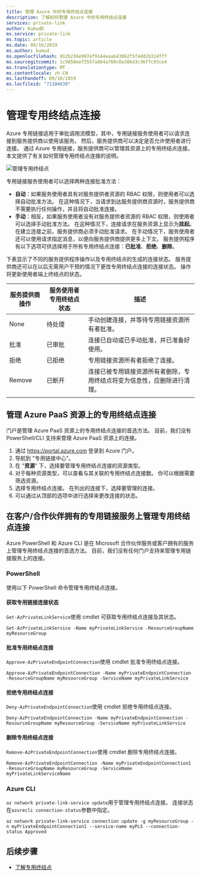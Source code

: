 ```yaml
---
title: 管理 Azure 中的专用终结点连接
description: 了解如何管理 Azure 中的专用终结点连接
services: private-link
author: KumudD
ms.service: private-link
ms.topic: article
ms.date: 09/16/2019
ms.author: kumud
ms.openlocfilehash: 012b236e997ef9144eaab43862f5f4dd2b324fff
ms.sourcegitcommit: 1c9858eef5557a864a769c0a386d3c36ffc93ce4
ms.translationtype: MT
ms.contentlocale: zh-CN
ms.lasthandoff: 09/18/2019
ms.locfileid: "71104630"
---
```

# <a name="manage-a-private-endpoint-connection"></a>管理专用终结点连接
Azure 专用链接适用于审批调用流模型，其中，专用链接服务使用者可以请求连接到服务提供商以使用该服务。 然后，服务提供商可以决定是否允许使用者进行连接。 通过 Azure 专用链接，服务提供商可以管理其资源上的专用终结点连接。 本文提供了有关如何管理专用终结点连接的说明。

![管理专用终结点](media/manage-private-endpoint/manage-private-endpoint.png)

专用链接服务使用者可以选择两种连接批准方法：
- **自动**：如果服务使用者具有对服务提供者资源的 RBAC 权限，则使用者可以选择自动批准方法。 在这种情况下，当请求到达服务提供商资源时，服务提供商不需要执行任何操作，并且将自动批准连接。 
- **手动**：相反，如果服务使用者没有对服务提供者资源的 RBAC 权限，则使用者可以选择手动批准方法。 在这种情况下，连接请求在服务资源上显示为**挂起**。 在建立连接之前，服务提供商必须手动批准请求。 在手动情况下，服务使用者还可以使用请求指定消息，以便向服务提供商提供更多上下文。 服务提供程序有以下选项可供选择用于所有专用终结点连接：**已批准**、**拒绝**、**删除**。

下表显示了不同的服务提供程序操作以及专用终结点的生成的连接状态。  服务提供商还可以在以后无需用户干预的情况下更改专用终结点连接的连接状态。 操作将更新使用者端上终结点的状态。 


|服务提供商操作   |服务使用者专用终结点状态   |描述   |
|---------|---------|---------|
|None    |    待处理     |    手动创建连接，并等待专用链接资源所有者批准。       |
|批准    |  已审批       |  连接已自动或已手动批准，并已准备好使用。     |
|拒绝     | 已拒绝        | 专用链接资源所有者拒绝了连接。        |
|Remove    |  已断开       | 连接已被专用链接资源所有者删除，专用终结点将变为信息性，应删除进行清理。        |
|   |         |         |
   
## <a name="manage-private-endpoint-connections-on-azure-paas-resources"></a>管理 Azure PaaS 资源上的专用终结点连接
门户是管理 Azure PaaS 资源上的专用终结点连接的首选方法。 目前，我们没有 PowerShell/CLI 支持来管理 Azure PaaS 资源上的连接。
1. 通过 https://portal.azure.com 登录到 Azure 门户。
2. 导航到 "专用链接中心"。
3. 在 "**资源**" 下，选择要管理专用终结点连接的资源类型。
4. 对于每种资源类型，可以查看与其关联的专用终结点连接数。 你可以根据需要筛选资源。
5. 选择专用终结点连接。  在列出的连接下，选择要管理的连接。 
6. 可以通过从顶部的选项中进行选择来更改连接的状态。

## <a name="manage-private-endpoint-connections-on-a-customerpartner-owned-private-link-service"></a>在客户/合作伙伴拥有的专用链接服务上管理专用终结点连接

Azure PowerShell 和 Azure CLI 是在 Microsoft 合作伙伴服务或客户拥有的服务上管理专用终结点连接的首选方法。 目前，我们没有任何门户支持来管理专用链接服务上的连接。  
 
### <a name="powershell"></a>PowerShell 
  
使用以下 PowerShell 命令管理专用终结点连接。  
#### <a name="get-private-link-connection-states"></a>获取专用链接连接状态 
`Get-AzPrivateLinkService`使用 cmdlet 可获取专用终结点连接及其状态。  
```azurepowershell
Get-AzPrivateLinkService -Name myPrivateLinkService -ResourceGroupName myResourceGroup 
 ```
 
#### <a name="approve-a-private-endpoint-connection"></a>批准专用终结点连接 
 
`Approve-AzPrivateEndpointConnection`使用 cmdlet 批准专用终结点连接。 
 
```azurepowershell
Approve-AzPrivateEndpointConnection -Name myPrivateEndpointConnection -ResourceGroupName myResourceGroup -ServiceName myPrivateLinkService
```
 
#### <a name="deny-private-endpoint-connection"></a>拒绝专用终结点连接 
 
`Deny-AzPrivateEndpointConnection`使用 cmdlet 拒绝专用终结点连接。 
```azurepowershell
Deny-AzPrivateEndpointConnection -Name myPrivateEndpointConnection -ResourceGroupName myResourceGroup -ServiceName myPrivateLinkService 
```
#### <a name="remove-private-endpoint-connection"></a>删除专用终结点连接 
 
`Remove-AzPrivateEndpointConnection`使用 cmdlet 删除专用终结点连接。 
```azurepowershell
Remove-AzPrivateEndpointConnection -Name myPrivateEndpointConnection1 -ResourceGroupName myResourceGroup -ServiceName myPrivateLinkServiceName 
```
 
### <a name="azure-cli"></a>Azure CLI 
 
`az network private-link-service update`用于管理专用终结点连接。 连接状态在```azurecli connection-status```参数中指定。 
```azurecli
az network private-link-service connection update -g myResourceGroup -n myPrivateEndpointConnection1 --service-name myPLS --connection-status Approved 
```

   

## <a name="next-steps"></a>后续步骤
- [了解专用终结点](private-endpoint-overview.md)
 
